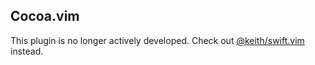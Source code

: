 ## Cocoa.vim

This plugin is no longer actively developed. Check out [@keith/swift.vim](https://github.com/keith/swift.vim) instead.
